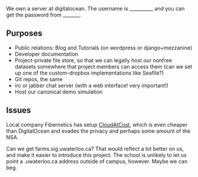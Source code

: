 We own a server at digitalocean. The username is __________ and you can get the password from _______.

## Purposes

* Public relations: Blog and Tutorials (on wordpress or django+mezzanine)
* Developer documentation
* Project-private file store, so that we can legally host our nonfree datasets somewhere that project members can access them (can we set up one of the custom-dropbox implementations like Seafile?)
* Git repos, the same
* irc or jabber chat server (with a web interface! very important!)
* Host our canonical demo simulation

## Issues

Local company Fibernetics has setup [CloudAtCost](http://www.cloudatcost.com/aboutus.php), which is even cheaper than DigitalOcean and evades the privacy and perhaps some amount of the NSA.

Can we get farms.sig.uwaterloo.ca? That would reflect a lot better on us, and make it easier to introduce this project. The school is unlikely to let us point a .uwaterloo.ca address outside of campus, however. Maybe we can beg.
